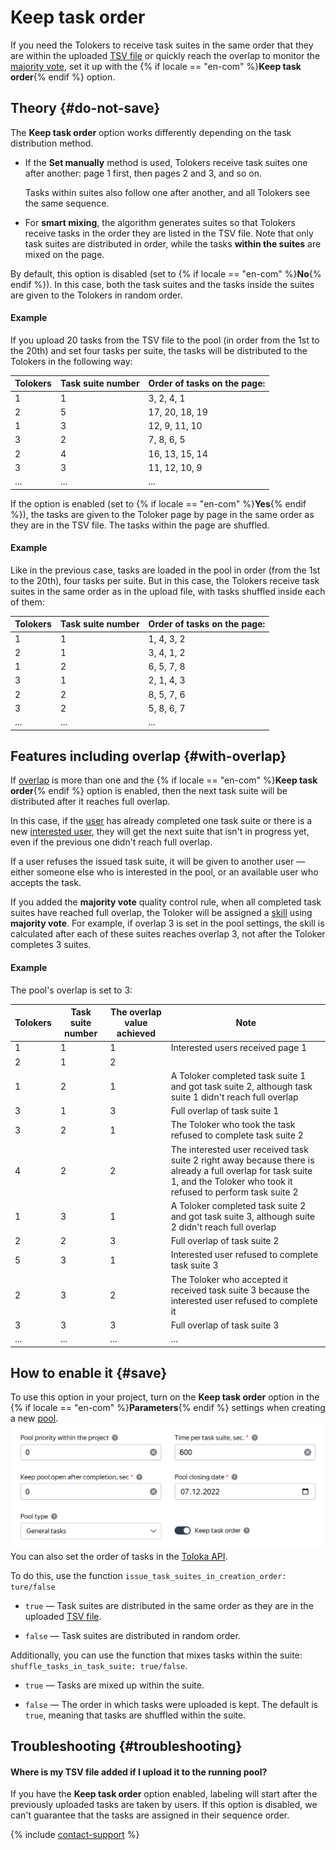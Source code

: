 # Keep task order

If you need the Tolokers to receive task suites in the same order that they are within the uploaded [TSV file](../../glossary.md#tsv-file-definition) or quickly reach the overlap to monitor the [majority vote](../../glossary.md#selective-majority-vote-check), set it up with the {% if locale == "en-com" %}**Keep task order**{% endif %} option.


## Theory {#do-not-save}

The **Keep task order** option works differently depending on the task distribution method.
- If the **Set manually** method is used, Tolokers receive task suites one after another: page 1 first, then pages 2 and 3, and so on.

    Tasks within suites also follow one after another, and all Tolokers see the same sequence.

- For **smart mixing**, the algorithm generates suites so that Tolokers receive tasks in the order they are listed in the TSV file. Note that only task suites are distributed in order, while the tasks **within the suites** are mixed on the page.

By default, this option is disabled (set to {% if locale == "en-com" %}**No**{% endif %}). In this case, both the task suites and the tasks inside the suites are given to the Tolokers in random order.
#### Example

If you upload 20 tasks from the TSV file to the pool (in order from the 1st to the 20th) and set four tasks per suite, the tasks will be distributed to the Tolokers in the following way:

Tolokers | Task suite number | Order of tasks on the page:
----- | ----- | -----
1 | 1 | 3, 2, 4, 1
2 | 5 | 17, 20, 18, 19
1 | 3 | 12, 9, 11, 10
3 | 2 | 7, 8, 6, 5
2 | 4 | 16, 13, 15, 14
3 | 3 | 11, 12, 10, 9
... | ... | ...

If the option is enabled (set to {% if locale == "en-com" %}**Yes**{% endif %}), the tasks are given to the Toloker page by page in the same order as they are in the TSV file. The tasks within the page are shuffled.
#### Example

Like in the previous case, tasks are loaded in the pool in order (from the 1st to the 20th), four tasks per suite. But in this case, the Tolokers receive task suites in the same order as in the upload file, with tasks shuffled inside each of them:

Tolokers | Task suite number | Order of tasks on the page:
----- | ----- | -----
1 | 1 | 1, 4, 3, 2
2 | 1 | 3, 4, 1, 2
1 | 2 | 6, 5, 7, 8
3 | 1 | 2, 1, 4, 3
2 | 2 | 8, 5, 7, 6
3 | 2 | 5, 8, 6, 7
... | ... | ...


## Features including overlap {#with-overlap}

If [overlap](../../glossary.md#overlap) is more than one and the {% if locale == "en-com" %}**Keep task order**{% endif %} option is enabled, then the next task suite will be distributed after it reaches full overlap.

In this case, if the [user](../../glossary.md#started-workers) has already completed one task suite or there is a new [interested user](../../glossary.md#interested-workers), they will get the next suite that isn't in progress yet, even if the previous one didn't reach full overlap.

If a user refuses the issued task suite, it will be given to another user — either someone else who is interested in the pool, or an available user who accepts the task.

If you added the **majority vote** quality control rule, when all completed task suites have reached full overlap, the Toloker will be assigned a [skill](../../glossary.md#skill) using **majority vote**. For example, if overlap 3 is set in the pool settings, the skill is calculated after each of these suites reaches overlap 3, not after the Toloker completes 3 suites.

#### Example

The pool's overlap is set to 3:

Tolokers | Task suite number | The overlap value achieved | Note
----- | ----- | ----- | -----
1 | 1 | 1 | Interested users received page 1
2 | 1 | 2
1 | 2 | 1 | A Toloker completed task suite 1 and got task suite 2, although task suite 1 didn't reach full overlap
3 | 1 | 3 | Full overlap of task suite 1
3 | 2 | 1 | The Toloker who took the task refused to complete task suite 2
4 | 2 | 2 | The interested user received task suite 2 right away because there is already a full overlap for task suite 1, and the Toloker who took it refused to perform task suite 2
1 | 3 | 1 | A Toloker completed task suite 2 and got task suite 3, although suite 2 didn't reach full overlap
2 | 2 | 3 | Full overlap of task suite 2
5 | 3 | 1 | Interested user refused to complete task suite 3
2 | 3 | 2 | The Toloker who accepted it received task suite 3 because the interested user refused to complete it
3 | 3 | 3 | Full overlap of task suite 3
... | ... | ... | ...


## How to enable it {#save}

To use this option in your project, turn on the **Keep task order** option in the {% if locale == "en-com" %}**Parameters**{% endif %} settings when creating a new [pool](../../glossary.md#pool).
![](../_images/control-rules/mvote/save-order-tasks-yes.png)
You can also set the order of tasks in the [Toloka API](../../glossary.md#api-yandex-toloka).

To do this, use the function `issue_task_suites_in_creation_order: ture/false`
- `true` — Task suites are distributed in the same order as they are in the uploaded [TSV file](../../glossary.md#tsv-file-definition).

- `false` — Task suites are distributed in random order.

Additionally, you can use the function that mixes tasks within the suite: `shuffle_tasks_in_task_suite: true/false`.
- `true` — Tasks are mixed up within the suite.

- `false` — The order in which tasks were uploaded is kept. The default is `true`, meaning that tasks are shuffled within the suite.


## Troubleshooting {#troubleshooting}

#### Where is my TSV file added if I upload it to the running pool?

If you have the **Keep task order** option enabled, labeling will start after the previously uploaded tasks are taken by users. If this option is disabled, we can't guarantee that the tasks are assigned in their sequence order.


{% include [contact-support](../_includes/contact-support-help.md) %}
